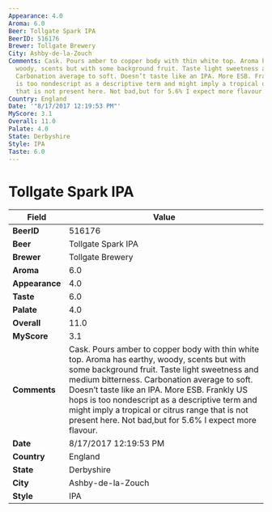 ```yaml
---
Appearance: 4.0
Aroma: 6.0
Beer: Tollgate Spark IPA
BeerID: 516176
Brewer: Tollgate Brewery
City: Ashby-de-la-Zouch
Comments: Cask. Pours amber to copper body with thin white top. Aroma has earthy,
  woody, scents but with some background fruit. Taste light sweetness and medium bitterness.
  Carbonation average to soft. Doesn’t taste like an IPA. More ESB. Frankly US hops
  is too nondescript as a descriptive term and might imply a tropical or citrus range
  that is not present here. Not bad,but for 5.6% I expect more flavour.
Country: England
Date: '"8/17/2017 12:19:53 PM"'
MyScore: 3.1
Overall: 11.0
Palate: 4.0
State: Derbyshire
Style: IPA
Taste: 6.0
---
```


# Tollgate Spark IPA

| Field         | Value |
|---------------|-------|
| **BeerID** | 516176 |
| **Beer** | Tollgate Spark IPA |
| **Brewer** | Tollgate Brewery |
| **Aroma** | 6.0 |
| **Appearance** | 4.0 |
| **Taste** | 6.0 |
| **Palate** | 4.0 |
| **Overall** | 11.0 |
| **MyScore** | 3.1 |
| **Comments** | Cask. Pours amber to copper body with thin white top. Aroma has earthy, woody, scents but with some background fruit. Taste light sweetness and medium bitterness. Carbonation average to soft. Doesn’t taste like an IPA. More ESB. Frankly US hops is too nondescript as a descriptive term and might imply a tropical or citrus range that is not present here. Not bad,but for 5.6% I expect more flavour. |
| **Date** | 8/17/2017 12:19:53 PM |
| **Country** | England |
| **State** | Derbyshire |
| **City** | Ashby-de-la-Zouch |
| **Style** | IPA |
